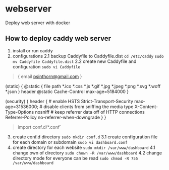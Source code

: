 # webserver
Deploy web server with docker

## How to deploy caddy web server
1. install or run caddy 
2. configurations
2.1 backup Caddyfile to Caddyfile.dist
`cd /etc/caddy`
`sudo mv Caddyfile Caddyfile.dist`
2.2 create new Caddyfile and configuration 
`sudo vi Caddyfile`
>{
    email   psinthorn@gmail.com
}

(static) {
        @static {
                file
                path *.ico *.css *.js *.gif *.jpg *.jpeg *.png *.svg *.woff *.json
        }
        header @static Cache-Control max-age=5184000
}

(security) {
        header {
                # enable HSTS
                Strict-Transport-Security max-age=31536000;
                # disable clients from sniffing the media type
                X-Content-Type-Options nosniff
                # keep referrer data off of HTTP connections
                Referrer-Policy no-referrer-when-downgrade
        }
}

>import conf.d/*.conf`
3. create conf.d directory 
`sudo mkdir conf.d`
3.1 create configuration file for each domain or subdomain
`sudo vi dashboard.conf`
4. create directory for each website
`sudo mkdir /var/www/dashboard`
4.1 change own of directory 
`sudo chown -R /var/www/dashboard`
4.2 change directory mode for everyone can be read
`sudo chmod -R 755 /var/www/dashboard`